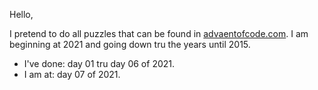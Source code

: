 Hello, 

I pretend to do all puzzles that can be found in [advaentofcode.com](https://adventofcode.com). 
I am beginning at 2021 and going down tru the years until 2015. 

- I've done: day 01 tru day 06 of 2021.
- I am at: day 07 of 2021.
